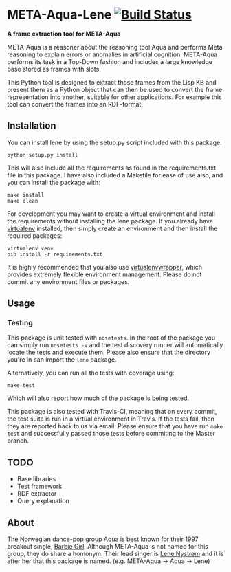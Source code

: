 # META-Aqua-Lene [![Build Status][travis_img]][travis_url] #
**A frame extraction tool for META-Aqua**

META-Aqua is a reasoner about the reasoning tool Aqua and performs Meta
reasoning to explain errors or anomalies in artificial cognition. META-Aqua
performs its task in a Top-Down fashion and includes a large knowledge
base stored as frames with slots.

This Python tool is designed to extract those frames from the Lisp KB and
present them as a Python object that can then be used to convert the frame
representation into another, suitable for other applications. For example
this tool can convert the frames into an RDF-format.

## Installation ##

You can install lene by using the setup.py script included with this
package:

    python setup.py install

This will also include all the requirements as found in the
requirements.txt file in this package. I have also included a Makefile for
ease of use also, and you can install the package with:

    make install
    make clean

For development you may want to create a virtual environment and install
the requirements without installing the lene package. If you already have
[virtualenv][virtualenv] installed, then simply create an environment and
then install the required packages:

    virtualenv venv
    pip install -r requirements.txt

It is highly recommended that you also use [virtualenvwrapper][virtualenvwrapper],
which provides extremely flexible environment management. Please do not
commit any environment files or packages.

## Usage ##

### Testing ###
This package is unit tested with `nosetests`. In the root of the package
you can simply run `nosetests -v` and the test discovery runner will
automatically locate the tests and execute them. Please also ensure that
the directory you're in can import the `lene` package.

Alternatively, you can run all the tests with coverage using:

    make test

Which will also report how much of the package is being tested.

This package is also tested with Travis-CI, meaning that on every commit,
the test suite is run in a virtual environment in Travis. If the tests
fail, then they are reported back to us via email. Please ensure that you
have run `make test` and successfully passed those tests before commiting
to the Master branch.

## TODO ##

* Base libraries
* Test framework
* RDF extractor
* Query explanation

## About ##
The Norwegian dance-pop group [Aqua][aqua_official] is best
known for their 1997 breakout single, [Barbie Girl][barbie_girl]. Although
META-Aqua is not named for this group, they do share a homonym. Their lead
singer is [Lene Nystrøm][nystrøm] and it is after her that this package is
named. (e.g. META-Aqua → Aqua → Lene)

<!-- References -->
[travis_img]: https://travis-ci.org/mclumd/lene.png?branch=master
[travis_url]: https://travis-ci.org/mclumd/lene
[aqua_official]: http://www.aquaofficial.com/
[barbie_girl]: http://www.youtube.com/watch?v=ZyhrYis509A‎
[nystrøm]: http://en.wikipedia.org/wiki/Lene_Nystr%C3%B8m
[virtualenv]: http://www.virtualenv.org/en/latest/virtualenv.html
[virtualenvwrapper]: http://virtualenvwrapper.readthedocs.org/en/latest/
